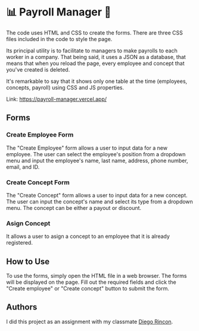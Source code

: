 # 📊 Payroll Manager 📑

The code uses HTML and CSS to create the forms. There are three CSS files included in the code to style the page.

Its principal utility is to facilitate to managers to make payrolls to each worker in a company. That being said, it uses a JSON as a database, that means that when you reload the page, every employee and concept that you've created is deleted.

It's remarkable to say that it shows only one table at the time (employees, concepts, payroll) using CSS and JS properties.

Link: https://payroll-manager.vercel.app/

## Forms

### Create Employee Form
The "Create Employee" form allows a user to input data for a new employee. The user can select the employee's position from a dropdown menu and input the employee's name, last name, address, phone number, email, and ID.

### Create Concept Form
The "Create Concept" form allows a user to input data for a new concept. The user can input the concept's name and select its type from a dropdown menu. The concept can be either a payout or discount.

### Asign Concept
It allows a user to asign a concept to an employee that it is already registered.

## How to Use
To use the forms, simply open the HTML file in a web browser. The forms will be displayed on the page. Fill out the required fields and click the "Create employee" or "Create concept" button to submit the form.

## Authors

I did this project as an assignment with my classmate [Diego Rincon](https://github.com/diegoarff).
